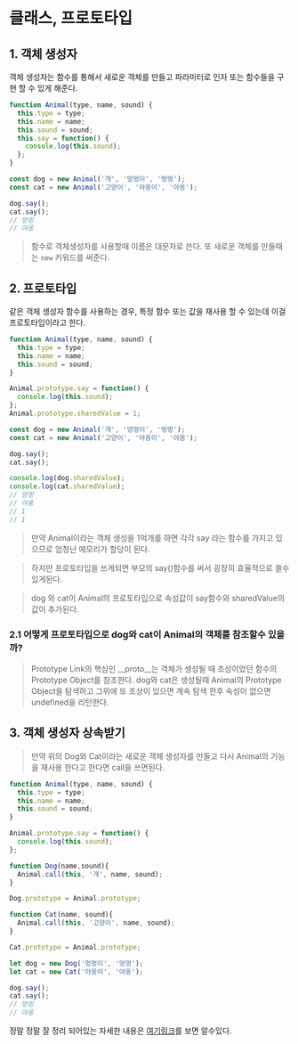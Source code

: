 클래스, 프로토타입
===
## 1. 객체 생성자
객체 생성자는 함수를 통해서 새로운 객체를 만들고 파라미터로 인자 또는 함수들을 구현 할 수 있게 해준다.

```js
function Animal(type, name, sound) {
  this.type = type;
  this.name = name;
  this.sound = sound;
  this.say = function() {
    console.log(this.sound);
  };
}

const dog = new Animal('개', '멍멍이', '멍멍');
const cat = new Animal('고양이', '야옹이', '야옹');

dog.say();
cat.say();
// 멍멍
// 야옹
```

>함수로 객체생성자를 사용할때 이름은 대문자로 쓴다.
또 새로운 객체를 만들때는 `new` 키워드를 써준다.

## 2. 프로토타입

같은 객체 생성자 함수를 사용하는 경우, 특정 함수 또는 값을 재사용 할 수 있는데 이걸 프로토타입이라고 한다.

```js
function Animal(type, name, sound) {
  this.type = type;
  this.name = name;
  this.sound = sound;
}

Animal.prototype.say = function() {
  console.log(this.sound);
};
Animal.prototype.sharedValue = 1;

const dog = new Animal('개', '멍멍이', '멍멍');
const cat = new Animal('고양이', '야옹이', '야옹');

dog.say();
cat.say();

console.log(dog.sharedValue);
console.log(cat.sharedValue);
// 멍멍
// 야옹
// 1 
// 1 
```
> 만약 Animal이라는 객체 생성을 1억개를 하면 각각 say 라는 함수를 가지고 있으므로 엄청난 메모리가 할당이 된다.

> 하지만 프로토타입을 쓰게되면 부모의 say()함수를 써서 굉장히 효율적으로 쓸수 있게된다.

> dog 와 cat이 Animal의 프로토타입으로 속성값이 say함수와 sharedValue의 값이 추가된다.

### 2.1 어떻게 프로토타입으로 dog와 cat이 Animal의 객체를 참조할수 있을까?
> Prototype Link의 핵심인 __proto__는 객체가 생성될 때 조상이었던 함수의 Prototype Object를 참조한다. dog와 cat은 생성될때 Animal의 Prototype Object을 탐색하고 그위에 또 조상이 있으면 계속 탐색 한후 속성이 없으면 undefined을 리턴한다.

## 3. 객체 생성자 상속받기

>만약 위의 Dog와 Cat이라는 새로운 객체 생성자를 만들고 다시 Animal의 기능을 재사용 한다고 한다면 call을 쓰면된다.

```js
function Animal(type, name, sound) {
  this.type = type;
  this.name = name;
  this.sound = sound;
}

Animal.prototype.say = function() {
  console.log(this.sound);
};

function Dog(name,sound){
  Animal.call(this, '개', name, sound);
}

Dog.prototype = Animal.prototype;

function Cat(name, sound){
  Animal.call(this, '고양이', name, sound);
}

Cat.prototype = Animal.prototype;

let dog = new Dog('멍멍이', '멍멍');
let cat = new Cat('야옹이', '야옹');

dog.say();
cat.say();
// 멍멍
// 야옹

```

정말 정말 잘 정리 되어있는 자세한 내용은 [여기링크](https://medium.com/@han7096/javascript-core-3-%ED%94%84%EB%A1%9C%ED%86%A0%ED%83%80%EC%9E%85-prototype-c2da4c24820e)를 보면 알수있다.